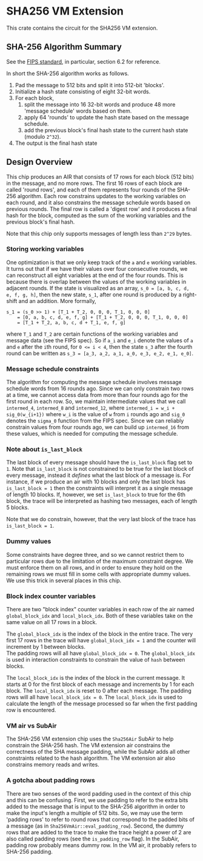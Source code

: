 # SHA256 VM Extension

This crate contains the circuit for the SHA256 VM extension.

## SHA-256 Algorithm Summary

See the [FIPS standard](https://nvlpubs.nist.gov/nistpubs/FIPS/NIST.FIPS.180-4.pdf), in particular, section 6.2 for reference.

In short the SHA-256 algorithm works as follows.
1. Pad the message to 512 bits and split it into 512-bit 'blocks'.
2. Initialize a hash state consisting of eight 32-bit words.
3. For each block, 
    1. split the message into 16 32-bit words and produce 48 more 'message schedule' words based on them.
    2. apply 64 'rounds' to update the hash state based on the message schedule.
    3. add the previous block's final hash state to the current hash state (modulo `2^32`).
4. The output is the final hash state

## Design Overview

This chip produces an AIR that consists of 17 rows for each block (512 bits) in the message, and no more rows.
The first 16 rows of each block are called 'round rows', and each of them represents four rounds of the SHA-256 algorithm.
Each row constrains updates to the working variables on each round, and it also constrains the message schedule words based on previous rounds.
The final row is called a 'digest row' and it produces a final hash for the block, computed as the sum of the working variables and the previous block's final hash.

Note that this chip only supports messages of length less than `2^29` bytes.

### Storing working variables

One optimization is that we only keep track of the `a` and `e` working variables.
It turns out that if we have their values over four consecutive rounds, we can reconstruct all eight variables at the end of the four rounds.
This is because there is overlap between the values of the working variables in adjacent rounds. 
If the state is visualized as an array, `s_0 = [a, b, c, d, e, f, g, h]`, then the new state, `s_1`, after one round is produced by a right-shift and an addition.
More formally,
```
s_1 = (s_0 >> 1) + [T_1 + T_2, 0, 0, 0, T_1, 0, 0, 0]
    = [0, a, b, c, d, e, f, g] + [T_1 + T_2, 0, 0, 0, T_1, 0, 0, 0]
    = [T_1 + T_2, a, b, c, d + T_1, e, f, g]
```
where `T_1` and `T_2` are certain functions of the working variables and message data (see the FIPS spec).
So if `a_i` and `e_i` denote the values of `a` and `e` after the `i`th round, for `0 <= i < 4`, then the state `s_3` after the fourth round can be written as `s_3 = [a_3, a_2, a_1, a_0, e_3, e_2, e_1, e_0]`.

### Message schedule constraints

The algorithm for computing the message schedule involves message schedule words from 16 rounds ago.
Since we can only constrain two rows at a time, we cannot access data from more than four rounds ago for the first round in each row.
So, we maintain intermediate values that we call `intermed_4`, `intermed_8` and `intermed_12`, where `intermed_i = w_i + sig_0(w_{i+1})` where `w_i` is the value of `w` from `i` rounds ago and `sig_0` denotes the `sigma_0` function from the FIPS spec.
Since we can reliably constrain values from four rounds ago, we can build up `intermed_16` from these values, which is needed for computing the message schedule.

### Note about `is_last_block`

The last block of every message should have the `is_last_block` flag set to `1`.
Note that `is_last_block` is not constrained to be true for the last block of every message, instead it *defines* what the last block of a message is.
For instance, if we produce an air with 10 blocks and only the last block has `is_last_block = 1` then the constraints will interpret it as a single message of length 10 blocks.
If, however, we set `is_last_block` to true for the 6th block, the trace will be interpreted as hashing two messages, each of length 5 blocks.

Note that we do constrain, however, that the very last block of the trace has `is_last_block = 1`.

### Dummy values

Some constraints have degree three, and so we cannot restrict them to particular rows due to the limitation of the maximum constraint degree.
We must enforce them on all rows, and in order to ensure they hold on the remaining rows we must fill in some cells with appropriate dummy values.
We use this trick in several places in this chip.

### Block index counter variables

There are two "block index" counter variables in each row of the air named `global_block_idx` and `local_block_idx`.
Both of these variables take on the same value on all 17 rows in a block. 

The `global_block_idx` is the index of the block in the entire trace.
The very first 17 rows in the trace will have `global_block_idx = 1` and the counter will increment by 1 between blocks.  
The padding rows will all have `global_block_idx = 0`.
The `global_block_idx` is used in interaction constraints to constrain the value of `hash` between blocks.

The  `local_block_idx` is the index of the block in the current message.
It starts at 0 for the first block of each message and increments by 1 for each block.
The `local_block_idx` is reset to 0 after each message.
The padding rows will all have `local_block_idx = 0`.
The `local_block_idx` is used to calculate the length of the message processed so far when the first padding row is encountered.

### VM air vs SubAir

The SHA-256 VM extension chip uses the `Sha256Air` SubAir to help constrain the SHA-256 hash.
The VM extension air constrains the correctness of the SHA message padding, while the SubAir adds all other constraints related to the hash algorithm.
The VM extension air also constrains memory reads and writes.

### A gotcha about padding rows

There are two senses of the word padding used in the context of this chip and this can be confusing.
First, we use padding to refer to the extra bits added to the message that is input to the SHA-256 algorithm in order to make the input's length a multiple of 512 bits.
So, we may use the term 'padding rows' to refer to round rows that correspond to the padded bits of a message (as in `Sha256VmAir::eval_padding_row`).
Second, the dummy rows that are added to the trace to make the trace height a power of 2 are also called padding rows (see the `is_padding_row` flag).
In the SubAir, padding row probably means dummy row.
In the VM air, it probably refers to SHA-256 padding.